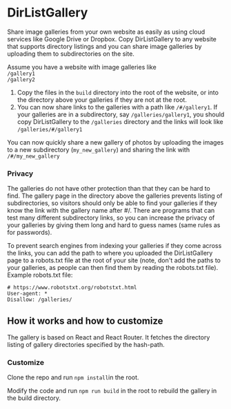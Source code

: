 # DirListGallery
Share image galleries from your own website as easily as using cloud services like Google Drive or Dropbox. Copy DirListGallery to any website that supports directory listings and you can share image galleries by uploading them to subdirectories on the site.

Assume you have a website with image galleries like   
```/gallery1```   
```/gallery2```   

1. Copy the files in the ```build``` directory into the root of the website, or into the directory above your galleries if they are not at the root.
3. You can now share links to the galleries with a path like ```/#/gallery1```. If your galleries are in a subdirectory, say ```/galleries/gallery1```, you should copy DirListGallery to the ```/galleries``` directory and the links will look like ```/galleries/#/gallery1```

You can now quickly share a new gallery of photos by uploading the images to a new subdirectory (```my_new_gallery```) and sharing the link with ```/#/my_new_gallery```

### Privacy
The galleries do not have other protection than that they can be hard to find. The gallery page in the directory above the galleries prevents listing of subdirectories, so visitors should only be able to find your galleries if they know the link with the gallery name after #/. There are programs that can test many different subdirectory links, so you can increase the privacy of your galleries by giving them long and hard to guess names (same rules as for passwords). 

To prevent search engines from indexing your galleries if they come across the links, you can add the path to where you uploaded the DirListGallery page to a robots.txt file at the root of your site (note, don't add the paths to your galleries, as people can then find them by reading the robots.txt file). Example robots.txt file:    
```
# https://www.robotstxt.org/robotstxt.html
User-agent: *
Disallow: /galleries/
```

## How it works and how to customize
The gallery is based on React and React Router. It fetches the directory listing of gallery directories specified by the hash-path.

### Customize
Clone the repo and run ```npm install```in the root.

Modify the code and run ```npm run build``` in the root to rebuild the gallery in the build directory.


